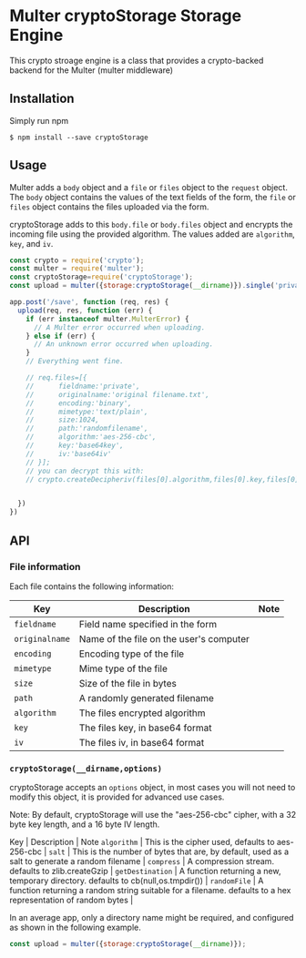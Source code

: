 # Multer cryptoStorage Storage Engine

This crypto stroage engine is a class that provides a crypto-backed backend
for the Multer (multer middleware)

## Installation
Simply run npm

```
$ npm install --save cryptoStorage
```

## Usage
Multer adds a `body` object and a `file` or `files` object to the `request` object. The `body` object contains the values of the text fields of the form, the `file` or `files` object contains the files uploaded via the form.

cryptoStorage adds to this `body.file` or `body.files` object and encrypts the incoming file using the provided algorithm.  The values added are `algorithm`, `key`, and `iv`.

```javascript
const crypto = require('crypto');
const multer = require('multer');
const cryptoStorage=require('cryptoStorage');
const upload = multer({storage:cryptoStorage(__dirname)}).single('private');

app.post('/save', function (req, res) {
  upload(req, res, function (err) {
    if (err instanceof multer.MulterError) {
      // A Multer error occurred when uploading.
    } else if (err) {
      // An unknown error occurred when uploading.
    }
    // Everything went fine.

	// req.files=[{
	// 		fieldname:'private',
	// 		originalname:'original filename.txt', 
	// 		encoding:'binary',
	//		mimetype:'text/plain',
	//		size:1024,
	//		path:'randomfilename',
	// 		algorithm:'aes-256-cbc',
	//		key:'base64key',
	// 		iv:'base64iv'
	// }];
	// you can decrypt this with:
	// crypto.createDecipheriv(files[0].algorithm,files[0].key,files[0].iv);


  })
})

```

## API

### File information

Each file contains the following information:

Key | Description | Note
--- | --- | ---
`fieldname` | Field name specified in the form |
`originalname` | Name of the file on the user's computer |
`encoding` | Encoding type of the file |
`mimetype` | Mime type of the file |
`size` | Size of the file in bytes |
`path` | A randomly generated filename |
`algorithm` | The files encrypted algorithm |
`key` | The files key, in base64 format |
`iv` | The files iv, in base64 format |

### `cryptoStorage(__dirname,options)`

cryptoStorage accepts an `options` object, in most cases you will not need to modify this object, it is provided for advanced use cases.

Note: By default, cryptoStorage will use the "aes-256-cbc" cipher, with a 32 byte key length, and a 16 byte IV length.

Key | Description | Note
`algorithm` | This is the cipher used, defaults to aes-256-cbc |
`salt` | This is the number of bytes that are, by default, used as a salt to generate a random filename |
`compress` | A compression stream.  defaults to zlib.createGzip |
`getDestination` | A function returning a new, temporary directory.  defaults to cb(null,os.tmpdir()) |
`randomFile` | A function returning a random string suitable for a filename.  defaults to a hex representation of random bytes |

In an average app, only a directory name  might be required, and configured as shown in the following example.

```javascript
const upload = multer({storage:cryptoStorage(__dirname)});
```
